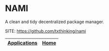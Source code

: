 # NAMI

 A clean and tidy decentralized package manager.

 SITE: https://github.com/txthinking/nami

 | [Applications](https://portable-linux-apps.github.io/apps.html) | [Home](https://portable-linux-apps.github.io)
 | --- | --- |
